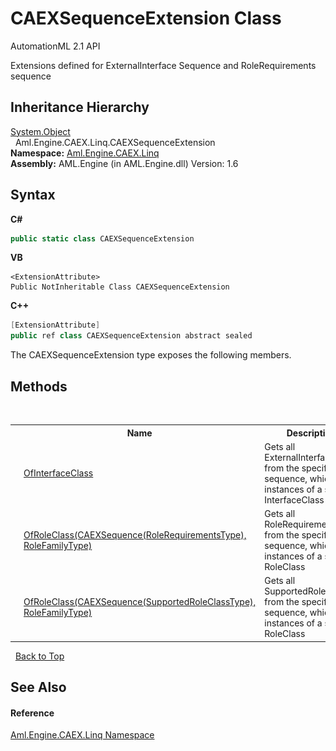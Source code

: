 # CAEXSequenceExtension Class
AutomationML 2.1 API 

Extensions defined for ExternalInterface Sequence and RoleRequirements sequence


## Inheritance Hierarchy
<a href="https://docs.microsoft.com/dotnet/api/system.object" target="_parent" rel="noopener noreferrer">System.Object</a><br />&nbsp;&nbsp;Aml.Engine.CAEX.Linq.CAEXSequenceExtension<br />
**Namespace:**&nbsp;<a href="N_Aml_Engine_CAEX_Linq">Aml.Engine.CAEX.Linq</a><br />**Assembly:**&nbsp;AML.Engine (in AML.Engine.dll) Version: 1.6

## Syntax

**C#**<br />
``` C#
public static class CAEXSequenceExtension
```

**VB**<br />
``` VB
<ExtensionAttribute>
Public NotInheritable Class CAEXSequenceExtension
```

**C++**<br />
``` C++
[ExtensionAttribute]
public ref class CAEXSequenceExtension abstract sealed
```

The CAEXSequenceExtension type exposes the following members.


## Methods
&nbsp;<table><tr><th></th><th>Name</th><th>Description</th></tr><tr><td>![Public method](media/pubmethod.gif "Public method")![Static member](media/static.gif "Static member")</td><td><a href="M_Aml_Engine_CAEX_Linq_CAEXSequenceExtension_OfInterfaceClass">OfInterfaceClass</a></td><td>
Gets all ExternalInterfaces from the specified sequence, which are instances of a specific InterfaceClass</td></tr><tr><td>![Public method](media/pubmethod.gif "Public method")![Static member](media/static.gif "Static member")</td><td><a href="M_Aml_Engine_CAEX_Linq_CAEXSequenceExtension_OfRoleClass">OfRoleClass(CAEXSequence(RoleRequirementsType), RoleFamilyType)</a></td><td>
Gets all RoleRequirements from the specified sequence, which are instances of a specific RoleClass</td></tr><tr><td>![Public method](media/pubmethod.gif "Public method")![Static member](media/static.gif "Static member")</td><td><a href="M_Aml_Engine_CAEX_Linq_CAEXSequenceExtension_OfRoleClass_1">OfRoleClass(CAEXSequence(SupportedRoleClassType), RoleFamilyType)</a></td><td>
Gets all SupportedRoleClasses from the specified sequence, which are instances of a specific RoleClass</td></tr></table>&nbsp;
<a href="#caexsequenceextension-class">Back to Top</a>

## See Also


#### Reference
<a href="N_Aml_Engine_CAEX_Linq">Aml.Engine.CAEX.Linq Namespace</a><br />